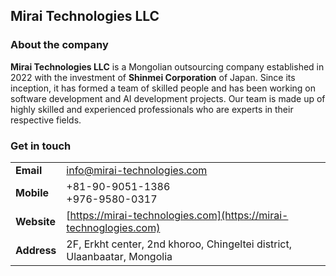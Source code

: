 ## Mirai Technologies LLC

### About the company
**Mirai Technologies LLC** is a Mongolian outsourcing company established in 2022 with the investment of **Shinmei Corporation** of Japan. Since its inception, it has formed a team of skilled people and has been working on software development and AI development projects. Our team is made up of highly skilled and experienced professionals who are experts in their respective fields.

### Get in touch
| | |
|---|---|
| **Email** | [info@mirai-technologies.com](mailto:info@mirai-technologies.com) |
| **Mobile** | +81-90-9051-1386<br/>+976-9580-0317 |
| **Website** | [https://mirai-technologies.com](https://mirai-technoglogies.com) |
| **Address** | 2F, Erkht center, 2nd khoroo, Chingeltei district, Ulaanbaatar, Mongolia |

